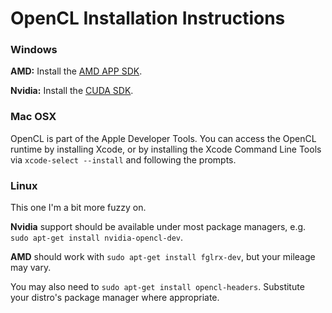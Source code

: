 # OpenCL Installation Instructions

### Windows

**AMD:** Install the [AMD APP SDK](http://developer.amd.com/tools-and-sdks/opencl-zone/amd-accelerated-parallel-processing-app-sdk/).

**Nvidia:** Install the [CUDA SDK](https://developer.nvidia.com/cuda-downloads).

### Mac OSX

OpenCL is part of the Apple Developer Tools. You can access the OpenCL runtime by installing Xcode, or by installing the Xcode Command Line Tools via `xcode-select --install` and following the prompts.

### Linux

This one I'm a bit more fuzzy on.

**Nvidia** support should be available under most package managers, e.g. `sudo apt-get install nvidia-opencl-dev`.

**AMD** should work with `sudo apt-get install fglrx-dev`, but your mileage may vary.

You may also need to `sudo apt-get install opencl-headers`. Substitute your distro's package manager where appropriate.

